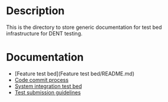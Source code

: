 # Description
This is the directory to store generic documentation for test bed infrastructure for DENT testing. 

# Documentation
* [Feature test bed](Feature test bed/README.md)
* [Code commit process]()
* [System integration test bed]()
* [Test submission guidelines]()